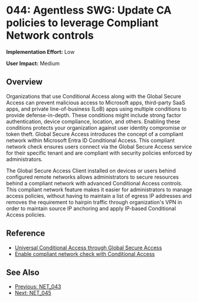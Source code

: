﻿# 044: Agentless SWG: Update CA policies to leverage Compliant Network controls

**Implementation Effort:** Low 

**User Impact:** Medium 
 
## Overview

Organizations that use Conditional Access along with the Global Secure Access can prevent malicious access to Microsoft apps, third-party SaaS apps, and private line-of-business (LoB) apps using multiple conditions to provide defense-in-depth. These conditions might include strong factor authentication, device compliance, location, and others. Enabling these conditions protects your organization against user identity compromise or token theft. Global Secure Access introduces the concept of a compliant network within Microsoft Entra ID Conditional Access. This compliant network check ensures users connect via the Global Secure Access service for their specific tenant and are compliant with security policies enforced by administrators.

The Global Secure Access Client installed on devices or users behind configured remote networks allows administrators to secure resources behind a compliant network with advanced Conditional Access controls. This compliant network feature makes it easier for administrators to manage access policies, without having to maintain a list of egress IP addresses and removes the requirement to hairpin traffic through organization's VPN in order to maintain source IP anchoring and apply IP-based Conditional Access policies. 

## Reference

- [Universal Conditional Access through Global Secure Access](https://learn.microsoft.com/en-us/entra/global-secure-access/concept-universal-conditional-access)
- [Enable compliant network check with Conditional Access](https://learn.microsoft.com/en-us/entra/global-secure-access/how-to-compliant-network)


## See Also
- [Previous: NET_043](NET_043.md)
- [Next: NET_045](NET_045.md)
